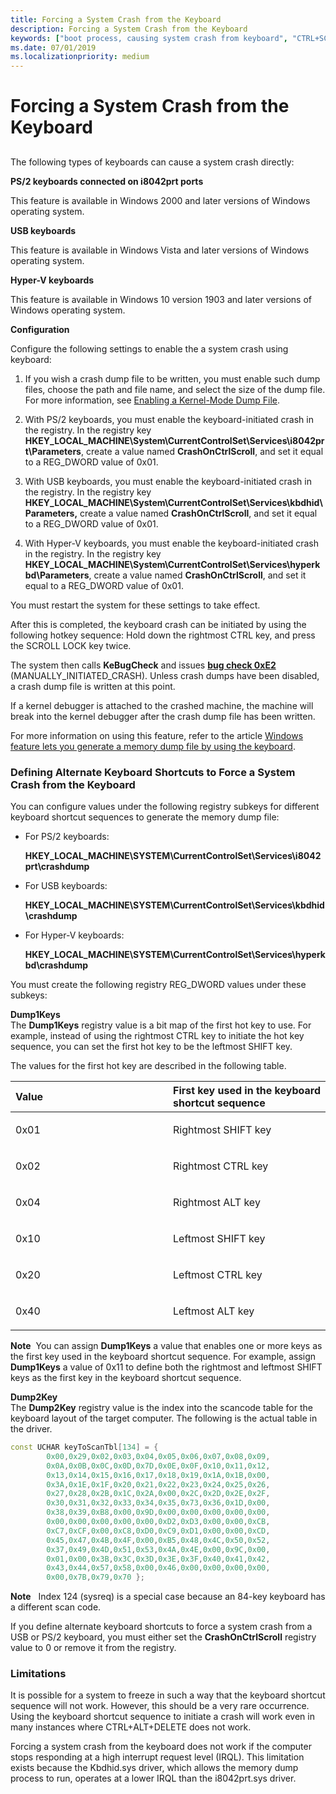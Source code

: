 ```yaml
---
title: Forcing a System Crash from the Keyboard
description: Forcing a System Crash from the Keyboard
keywords: ["boot process, causing system crash from keyboard", "CTRL+SCROLL LOCK", "system crash, causing from keyboard", "bug check, causing from keyboard", "keyboard-caused system crash", "USB keyboard and system crash", "PS/2 keyboard and system crash", "forcing system crash from keyboard"]
ms.date: 07/01/2019
ms.localizationpriority: medium
---
```


# Forcing a System Crash from the Keyboard

## <span id="ddk_forcing_a_system_crash_from_the_keyboard_dbg"></span><span id="DDK_FORCING_A_SYSTEM_CRASH_FROM_THE_KEYBOARD_DBG"></span>

The following types of keyboards can cause a system crash directly:

<span id="________PS_2_keyboards_connected_on_i8042prt_ports_______"></span><span id="________ps_2_keyboards_connected_on_i8042prt_ports_______"></span><span id="________PS_2_KEYBOARDS_CONNECTED_ON_I8042PRT_PORTS_______"></span> **PS/2 keyboards connected on i8042prt ports**

This feature is available in Windows 2000 and later versions of Windows operating system.

<span id="________USB_keyboards_______"></span><span id="________usb_keyboards_______"></span><span id="________USB_KEYBOARDS_______"></span> **USB keyboards**

This feature is available in Windows Vista and later versions of Windows operating system.

<span id="hyper_v_keyboards_______"></span> **Hyper-V keyboards**

This feature is available in Windows 10 version 1903 and later versions of Windows operating system.

<span id="Configuration"></span> **Configuration**

Configure the following settings to enable the a system crash using keyboard:

1. If you wish a crash dump file to be written, you must enable such dump files, choose the path and file name, and select the size of the dump file. For more information, see [Enabling a Kernel-Mode Dump File](enabling-a-kernel-mode-dump-file.md).

2. With PS/2 keyboards, you must enable the keyboard-initiated crash in the registry. In the registry key **HKEY\_LOCAL\_MACHINE\\System\\CurrentControlSet\\Services\\i8042prt\\Parameters**, create a value named **CrashOnCtrlScroll**, and set it equal to a REG\_DWORD value of 0x01.

3. With USB keyboards, you must enable the keyboard-initiated crash in the registry. In the registry key **HKEY\_LOCAL\_MACHINE\\System\\CurrentControlSet\\Services\\kbdhid\\Parameters,** create a value named **CrashOnCtrlScroll**, and set it equal to a REG\_DWORD value of 0x01.

4. With Hyper-V keyboards, you must enable the keyboard-initiated crash in the registry. In the registry key **HKEY_LOCAL_MACHINE\System\CurrentControlSet\Services\hyperkbd\Parameters**, create a value named **CrashOnCtrlScroll**, and set it equal to a REG_DWORD value of 0x01.

You must restart the system for these settings to take effect.

After this is completed, the keyboard crash can be initiated by using the following hotkey sequence: Hold down the rightmost CTRL key, and press the SCROLL LOCK key twice.

The system then calls **KeBugCheck** and issues [**bug check 0xE2**](bug-check-0xe2--manually-initiated-crash.md) (MANUALLY\_INITIATED\_CRASH). Unless crash dumps have been disabled, a crash dump file is written at this point.

If a kernel debugger is attached to the crashed machine, the machine will break into the kernel debugger after the crash dump file has been written.

For more information on using this feature, refer to the article [Windows feature lets you generate a memory dump file by using the keyboard](https://support.microsoft.com/help/244139/windows-feature-lets-you-generate-a-memory-dump-file-by-using-the-keyb).

### <span id="defining_alternate_keyboard_shortcuts_to_force_a_system_crash_from_the"></span><span id="DEFINING_ALTERNATE_KEYBOARD_SHORTCUTS_TO_FORCE_A_SYSTEM_CRASH_FROM_THE"></span>Defining Alternate Keyboard Shortcuts to Force a System Crash from the Keyboard

You can configure values under the following registry subkeys for different keyboard shortcut sequences to generate the memory dump file:

- For PS/2 keyboards:

    **HKEY\_LOCAL\_MACHINE\\SYSTEM\\CurrentControlSet\\Services\\i8042prt\\crashdump**

- For USB keyboards:

    **HKEY\_LOCAL\_MACHINE\\SYSTEM\\CurrentControlSet\\Services\\kbdhid\\crashdump**

- For Hyper-V keyboards:

    **HKEY_LOCAL_MACHINE\SYSTEM\CurrentControlSet\Services\hyperkbd\crashdump**

You must create the following registry REG\_DWORD values under these subkeys:

<span id="Dump1Keys"></span><span id="dump1keys"></span><span id="DUMP1KEYS"></span>**Dump1Keys**  
The **Dump1Keys** registry value is a bit map of the first hot key to use. For example, instead of using the rightmost CTRL key to initiate the hot key sequence, you can set the first hot key to be the leftmost SHIFT key.

The values for the first hot key are described in the following table.

<table>
<colgroup>
<col width="50%" />
<col width="50%" />
</colgroup>
<thead>
<tr class="header">
<th align="left">Value</th>
<th align="left">First key used in the keyboard shortcut sequence</th>
</tr>
</thead>
<tbody>
<tr class="odd">
<td align="left"><p>0x01</p></td>
<td align="left"><p>Rightmost SHIFT key</p></td>
</tr>
<tr class="even">
<td align="left"><p>0x02</p></td>
<td align="left"><p>Rightmost CTRL key</p></td>
</tr>
<tr class="odd">
<td align="left"><p>0x04</p></td>
<td align="left"><p>Rightmost ALT key</p></td>
</tr>
<tr class="even">
<td align="left"><p>0x10</p></td>
<td align="left"><p>Leftmost SHIFT key</p></td>
</tr>
<tr class="odd">
<td align="left"><p>0x20</p></td>
<td align="left"><p>Leftmost CTRL key</p></td>
</tr>
<tr class="even">
<td align="left"><p>0x40</p></td>
<td align="left"><p>Leftmost ALT key</p></td>
</tr>
</tbody>
</table>

**Note**  You can assign **Dump1Keys** a value that enables one or more keys as the first key used in the keyboard shortcut sequence. For example, assign **Dump1Keys** a value of 0x11 to define both the rightmost and leftmost SHIFT keys as the first key in the keyboard shortcut sequence.

<span id="Dump2Key"></span><span id="dump2key"></span><span id="DUMP2KEY"></span>**Dump2Key**  
The **Dump2Key** registry value is the index into the scancode table for the keyboard layout of the target computer. The following is the actual table in the driver.

```cpp
const UCHAR keyToScanTbl[134] = { 
        0x00,0x29,0x02,0x03,0x04,0x05,0x06,0x07,0x08,0x09,
        0x0A,0x0B,0x0C,0x0D,0x7D,0x0E,0x0F,0x10,0x11,0x12,
        0x13,0x14,0x15,0x16,0x17,0x18,0x19,0x1A,0x1B,0x00,
        0x3A,0x1E,0x1F,0x20,0x21,0x22,0x23,0x24,0x25,0x26,
        0x27,0x28,0x2B,0x1C,0x2A,0x00,0x2C,0x2D,0x2E,0x2F,
        0x30,0x31,0x32,0x33,0x34,0x35,0x73,0x36,0x1D,0x00,
        0x38,0x39,0xB8,0x00,0x9D,0x00,0x00,0x00,0x00,0x00,
        0x00,0x00,0x00,0x00,0x00,0xD2,0xD3,0x00,0x00,0xCB,
        0xC7,0xCF,0x00,0xC8,0xD0,0xC9,0xD1,0x00,0x00,0xCD,
        0x45,0x47,0x4B,0x4F,0x00,0xB5,0x48,0x4C,0x50,0x52,
        0x37,0x49,0x4D,0x51,0x53,0x4A,0x4E,0x00,0x9C,0x00,
        0x01,0x00,0x3B,0x3C,0x3D,0x3E,0x3F,0x40,0x41,0x42,
        0x43,0x44,0x57,0x58,0x00,0x46,0x00,0x00,0x00,0x00,
        0x00,0x7B,0x79,0x70 };
```

**Note**   Index 124 (sysreq) is a special case because an 84-key keyboard has a different scan code.

If you define alternate keyboard shortcuts to force a system crash from a USB or PS/2 keyboard, you must either set the **CrashOnCtrlScroll** registry value to 0 or remove it from the registry.

### <span id="limitations"></span><span id="LIMITATIONS"></span>Limitations

It is possible for a system to freeze in such a way that the keyboard shortcut sequence will not work. However, this should be a very rare occurrence. Using the keyboard shortcut sequence to initiate a crash will work even in many instances where CTRL+ALT+DELETE does not work.

Forcing a system crash from the keyboard does not work if the computer stops responding at a high interrupt request level (IRQL). This limitation exists because the Kbdhid.sys driver, which allows the memory dump process to run, operates at a lower IRQL than the i8042prt.sys driver.
